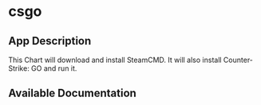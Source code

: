# csgo

## App Description

This Chart will download and install SteamCMD. It will also install Counter-Strike: GO and run it.

## Available Documentation

